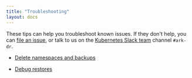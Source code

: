 ```yaml
---
title: "Troubleshooting"
layout: docs
---
```


These tips can help you troubleshoot known issues. If they don't help, you can [file an issue][4], or talk to us on the [Kubernetes Slack team][25] channel `#ark-dr`.

* [Delete namespaces and backups][0]

* [Debug restores][1]

[0]: debugging-deletes.md
[1]: debugging-restores.md
[4]: https://github.com/heptio/ark/issues
[25]: http://slack.kubernetes.io/